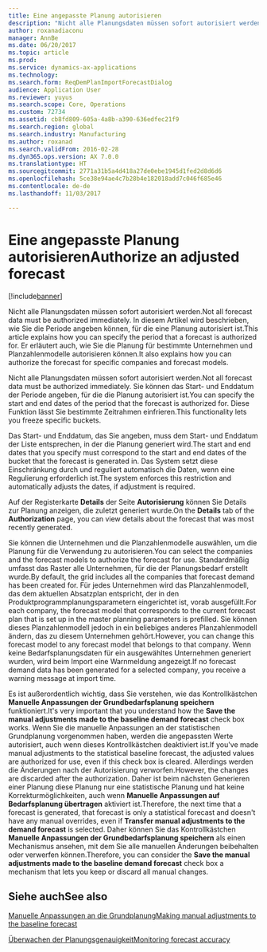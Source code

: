 ```yaml
---
title: Eine angepasste Planung autorisieren
description: "Nicht alle Planungsdaten müssen sofort autorisiert werden. In diesem Artikel wird beschrieben, wie Sie die Periode angeben können, für die eine Planung autorisiert ist. Er erläutert auch, wie Sie die Planung für bestimmte Unternehmen und Planzahlenmodelle autorisieren können."
author: roxanadiaconu
manager: AnnBe
ms.date: 06/20/2017
ms.topic: article
ms.prod: 
ms.service: dynamics-ax-applications
ms.technology: 
ms.search.form: ReqDemPlanImportForecastDialog
audience: Application User
ms.reviewer: yuyus
ms.search.scope: Core, Operations
ms.custom: 72734
ms.assetid: cb8fd809-605a-4a8b-a390-636edfec21f9
ms.search.region: global
ms.search.industry: Manufacturing
ms.author: roxanad
ms.search.validFrom: 2016-02-28
ms.dyn365.ops.version: AX 7.0.0
ms.translationtype: HT
ms.sourcegitcommit: 2771a31b5a4d418a27de0ebe1945d1fed2d8d6d6
ms.openlocfilehash: 5ce38e94ae4c7b28b4e182018add7c046f685e46
ms.contentlocale: de-de
ms.lasthandoff: 11/03/2017

---
```


# <a name="authorize-an-adjusted-forecast"></a><span data-ttu-id="867e7-105">Eine angepasste Planung autorisieren</span><span class="sxs-lookup"><span data-stu-id="867e7-105">Authorize an adjusted forecast</span></span>

[!include[banner](../includes/banner.md)]


<span data-ttu-id="867e7-106">Nicht alle Planungsdaten müssen sofort autorisiert werden.</span><span class="sxs-lookup"><span data-stu-id="867e7-106">Not all forecast data must be authorized immediately.</span></span> <span data-ttu-id="867e7-107">In diesem Artikel wird beschrieben, wie Sie die Periode angeben können, für die eine Planung autorisiert ist.</span><span class="sxs-lookup"><span data-stu-id="867e7-107">This article explains how you can specify the period that a forecast is authorized for.</span></span> <span data-ttu-id="867e7-108">Er erläutert auch, wie Sie die Planung für bestimmte Unternehmen und Planzahlenmodelle autorisieren können.</span><span class="sxs-lookup"><span data-stu-id="867e7-108">It also explains how you can authorize the forecast for specific companies and forecast models.</span></span>

<span data-ttu-id="867e7-109">Nicht alle Planungsdaten müssen sofort autorisiert werden.</span><span class="sxs-lookup"><span data-stu-id="867e7-109">Not all forecast data must be authorized immediately.</span></span> <span data-ttu-id="867e7-110">Sie können das Start- und Enddatum der Periode angeben, für die die Planung autorisiert ist.</span><span class="sxs-lookup"><span data-stu-id="867e7-110">You can specify the start and end dates of the period that the forecast is authorized for.</span></span> <span data-ttu-id="867e7-111">Diese Funktion lässt Sie bestimmte Zeitrahmen einfrieren.</span><span class="sxs-lookup"><span data-stu-id="867e7-111">This functionality lets you freeze specific buckets.</span></span> 

<span data-ttu-id="867e7-112">Das Start- und Enddatum, das Sie angeben, muss dem Start- und Enddatum der Liste entsprechen, in der die Planung generiert wird.</span><span class="sxs-lookup"><span data-stu-id="867e7-112">The start and end dates that you specify must correspond to the start and end dates of the bucket that the forecast is generated in.</span></span> <span data-ttu-id="867e7-113">Das System setzt diese Einschränkung durch und reguliert automatisch die Daten, wenn eine Regulierung erforderlich ist.</span><span class="sxs-lookup"><span data-stu-id="867e7-113">The system enforces this restriction and automatically adjusts the dates, if adjustment is required.</span></span> 

<span data-ttu-id="867e7-114">Auf der Registerkarte **Details** der Seite **Autorisierung** können Sie Details zur Planung anzeigen, die zuletzt generiert wurde.</span><span class="sxs-lookup"><span data-stu-id="867e7-114">On the **Details** tab of the **Authorization** page, you can view details about the forecast that was most recently generated.</span></span> 

<span data-ttu-id="867e7-115">Sie können die Unternehmen und die Planzahlenmodelle auswählen, um die Planung für die Verwendung zu autorisieren.</span><span class="sxs-lookup"><span data-stu-id="867e7-115">You can select the companies and the forecast models to authorize the forecast for use.</span></span> <span data-ttu-id="867e7-116">Standardmäßig umfasst das Raster alle Unternehmen, für die der Planungsbedarf erstellt wurde.</span><span class="sxs-lookup"><span data-stu-id="867e7-116">By default, the grid includes all the companies that forecast demand has been created for.</span></span> <span data-ttu-id="867e7-117">Für jedes Unternehmen wird das Planzahlenmodell, das dem aktuellen Absatzplan entspricht, der in den Produktprogrammplanungsparametern eingerichtet ist, vorab ausgefüllt.</span><span class="sxs-lookup"><span data-stu-id="867e7-117">For each company, the forecast model that corresponds to the current forecast plan that is set up in the master planning parameters is prefilled.</span></span> <span data-ttu-id="867e7-118">Sie können dieses Planzahlenmodell jedoch in ein beliebiges anderes Planzahlenmodell ändern, das zu diesem Unternehmen gehört.</span><span class="sxs-lookup"><span data-stu-id="867e7-118">However, you can change this forecast model to any forecast model that belongs to that company.</span></span> <span data-ttu-id="867e7-119">Wenn keine Bedarfsplanungsdaten für ein ausgewähltes Unternehmen generiert wurden, wird beim Import eine Warnmeldung angezeigt.</span><span class="sxs-lookup"><span data-stu-id="867e7-119">If no forecast demand data has been generated for a selected company, you receive a warning message at import time.</span></span> 

<span data-ttu-id="867e7-120">Es ist außerordentlich wichtig, dass Sie verstehen, wie das Kontrollkästchen **Manuelle Anpassungen der Grundbedarfsplanung speichern** funktioniert.</span><span class="sxs-lookup"><span data-stu-id="867e7-120">It's very important that you understand how the **Save the manual adjustments made to the baseline demand forecast** check box works.</span></span> <span data-ttu-id="867e7-121">Wenn Sie die manuelle Anpassungen an der statistischen Grundplanung vorgenommen haben, werden die angepassten Werte autorisiert, auch wenn dieses Kontrollkästchen deaktiviert ist.</span><span class="sxs-lookup"><span data-stu-id="867e7-121">If you've made manual adjustments to the statistical baseline forecast, the adjusted values are authorized for use, even if this check box is cleared.</span></span> <span data-ttu-id="867e7-122">Allerdings werden die Änderungen nach der Autorisierung verworfen.</span><span class="sxs-lookup"><span data-stu-id="867e7-122">However, the changes are discarded after the authorization.</span></span> <span data-ttu-id="867e7-123">Daher ist beim nächsten Generieren einer Planung diese Planung nur eine statistische Planung und hat keine Korrekturmöglichkeiten, auch wenn **Manuelle Anpassungen auf Bedarfsplanung übertragen** aktiviert ist.</span><span class="sxs-lookup"><span data-stu-id="867e7-123">Therefore, the next time that a forecast is generated, that forecast is only a statistical forecast and doesn't have any manual overrides, even if **Transfer manual adjustments to the demand forecast** is selected.</span></span> <span data-ttu-id="867e7-124">Daher können Sie das Kontrollkästchen **Manuelle Anpassungen der Grundbedarfsplanung speichern** als einen Mechanismus ansehen, mit dem Sie alle manuellen Änderungen beibehalten oder verwerfen können.</span><span class="sxs-lookup"><span data-stu-id="867e7-124">Therefore, you can consider the **Save the manual adjustments made to the baseline demand forecast** check box a mechanism that lets you keep or discard all manual changes.</span></span>

<a name="see-also"></a><span data-ttu-id="867e7-125">Siehe auch</span><span class="sxs-lookup"><span data-stu-id="867e7-125">See also</span></span>
--------

[<span data-ttu-id="867e7-126">Manuelle Anpassungen an die Grundplanung</span><span class="sxs-lookup"><span data-stu-id="867e7-126">Making manual adjustments to the baseline forecast</span></span>](manual-adjustments-baseline-forecast.md)

[<span data-ttu-id="867e7-127">Überwachen der Planungsgenauigkeit</span><span class="sxs-lookup"><span data-stu-id="867e7-127">Monitoring forecast accuracy</span></span>](monitor-forecast-accuracy.md)




